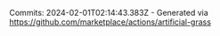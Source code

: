 Commits: 2024-02-01T02:14:43.383Z - Generated via https://github.com/marketplace/actions/artificial-grass
<br>
